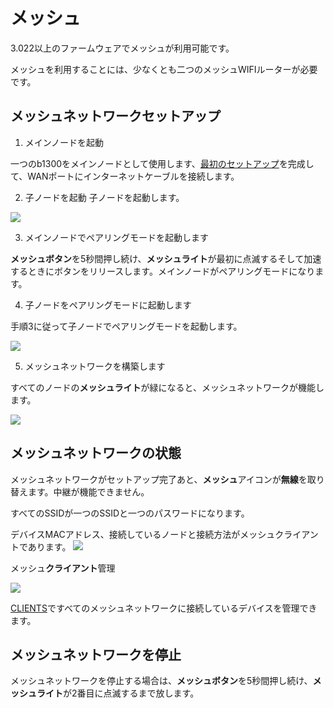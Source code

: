 # メッシュ

3.022以上のファームウェアでメッシュが利用可能です。

メッシュを利用することには、少なくとも二つのメッシュWIFIルーターが必要です。


## メッシュネットワークセットアップ

1) メインノードを起動

一つのb1300をメインノードとして使用します、[最初のセットアップ](../first_time_setup/)を完成して、WANポートにインターネットケーブルを接続します。 

2) 子ノードを起動
   子ノードを起動します。

![](https://static.gl-inet.com/docs/router/en/3/setup/convexa_b/mesh/b1300_mesh_1.jpg)

3) メインノードでペアリングモードを起動します

**メッシュボタン**を5秒間押し続け、**メッシュライト**が最初に点滅するそして加速するときにボタンをリリースします。メインノードがペアリングモードになります。


4) 子ノードをペアリングモードに起動します

手順3に従って子ノードでペアリングモードを起動します。

![](https://static.gl-inet.com/docs/router/en/3/setup/convexa_b/mesh/b1300_mesh_2.jpg)

5) メッシュネットワークを構築します

すべてのノードの**メッシュライト**が緑になると、メッシュネットワークが機能します。

![](https://static.gl-inet.com/docs/router/en/3/setup/convexa_b/mesh/b1300_mesh_3.jpg)

## メッシュネットワークの状態

メッシュネットワークがセットアップ完了あと、**メッシュ**アイコンが**無線**を取り替えます。中継が機能できません。

すべてのSSIDが一つのSSIDと一つのパスワードになります。

デバイスMACアドレス、接続しているノードと接続方法がメッシュクライアントであります。
![](https://static.gl-inet.com/docs/router/en/3/setup/convexa_b/mesh/mesh.png)

メッシュ**クライアント**管理

![](https://static.gl-inet.com/docs/router/en/3/setup/convexa_b/clients/mesh-client.png)

[CLIENTS](https://docs.gl-inet.com/jp/3/setup/b1300/clients/)ですべてのメッシュネットワークに接続しているデバイスを管理できます。

## メッシュネットワークを停止

メッシュネットワークを停止する場合は、**メッシュボタン**を5秒間押し続け、**メッシュライト**が2番目に点滅するまで放します。